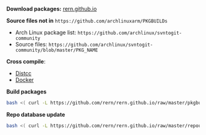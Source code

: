 **Download packages:** [rern.github.io](https://rern.github.io)

**Source files not in** `https://github.com/archlinuxarm/PKGBUILDs`
  - Arch Linux package list: `https://github.com/archlinux/svntogit-community`
  - Source files: `https://github.com/archlinux/svntogit-community/blob/master/PKG_NAME`

**Cross compile**:
- [Distcc](https://github.com/rern/rern.github.io/blob/master/cross-compile.md#distcc)
- [Docker](https://github.com/rern/rern.github.io/blob/master/cross-compile.md#docker)

**Build packages**
```sh
bash <( curl -L https://github.com/rern/rern.github.io/raw/master/pkgbuild.sh )
```

**Repo database update**
```sh
bash <( curl -L https://github.com/rern/rern.github.io/raw/master/repoupdate.sh )
```
